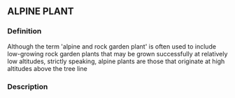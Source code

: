 ## ALPINE PLANT
### Definition
Although the term 'alpine and rock garden plant' is often used to include low-growing rock garden plants that may be grown successfully at relatively low altitudes, strictly speaking, alpine plants are those that originate at high altitudes above the tree line

### Description
